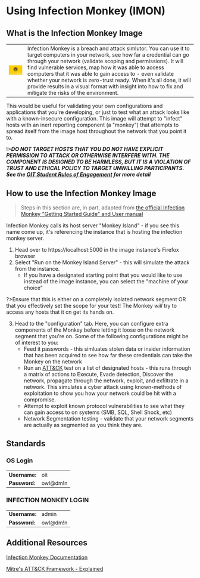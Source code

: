 # Using Infection Monkey (IMON)

## What is the Infection Monkey Image
|||
|-|-|
| ![](../img/infectionmonkey-logo.jpg ':no-zoom') | Infection Monkey is a breach and attack simlutor. You can use it to target computers in your network, see how far a credential can go through your network (validate scoping and permissions). It will find vulnerable services, map how it was able to access computers that it was able to gain access to - even validate whether your network is zero-trust ready. When it's all done, it will provide results in a visual format with insight into how to fix and mitigate the risks of the environment. |

This would be useful for validating your own configurations and applications that you're developing, or just to test what an attack looks like with a known-insecure configuration. This image will attempt to "infect" hosts with an inert reporting component (a "monkey") that attempts to spread itself from the image host throughout the network that you point it to. 

!>***DO NOT TARGET HOSTS THAT YOU DO NOT HAVE EXPLICIT PERMISSION TO ATTACK OR OTHERWISE INTERFERE WITH. THE COMPONENT IS DESIGNED TO BE HARMLESS, BUT IT IS A VIOLATION OF TRUST AND ETHICAL POLICY TO TARGET UNWILLING PARTICIPANTS. See the [OIT Student Rules of Engagement](/Openstack-Information/rules-of-engagement.md) for more detail***


## How to use the Infection Monkey Image
>Steps in this section are, in part, adapted from [the official Infection Monkey "Getting Started Guide" and User manual](https://www.guardicore.com/infectionmonkey/docs/usage/getting-started/)

Infection Monkey calls its host server "Monkey Island" - if you see this name come up, it's referencing the instance that is hosting the infection monkey server. 

1. Head over to https://localhost:5000 in the image instance's Firefox browser
2. Select "Run on the Monkey Island Server" - this will simulate the attack from the instance. 
    * If you have a designated starting point that you would like to use instead of the image instance, you can select the "machine of your choice" 
    
?>Ensure that this is either on a completely isolated network segment OR that you effectively set the scope for your test! The Monkey *will* try to access any hosts that it cn get its hands on. 

3. Head to the "configuration" tab. Here, you can configure extra components of the Monkey before letting it loose on the network segment that you're on. Some of the following configurations might be of interest to you:
    * Feed it passwords - this simluates stolen data or insider information that has been acquired to see how far these credentials can take the Monkey on the network
    * Run an [ATT&CK](https://attack.mitre.org/resources/getting-started/) test on a list of designated hosts - this runs through a matrix of actions to Execute, Evade detection, Discover the network, propagate through the network, exploit, and exfiltrate in a network. This simulates a cyber attack using known-methods of exploitation to show you how your network could be hit with a compromise.
    * Attempt to exploit known protocol vulnerabilities to see what they can gain access to on systems (SMB, SQL, Shell Shock, etc)
    * Network Segmentation testing  - validate that your network segments are actually as segmented as you think they are. 

## Standards
### OS Login 
|               |          |
|---------------|----------|
| **Username:** | oit      |
| **Password:** | owl@dm!n |  
### INFECTION MONKEY LOGIN
|               |          |
|---------------|----------|
| **Username:** | admin    |
| **Password:** | owl@dm!n |  

## Additional Resources
[Infection Monkey Documentation](https://www.guardicore.com/infectionmonkey/docs/)

[Mitre's ATT&CK Framework - Explained](https://youtu.be/Yxv1suJYMI8)
